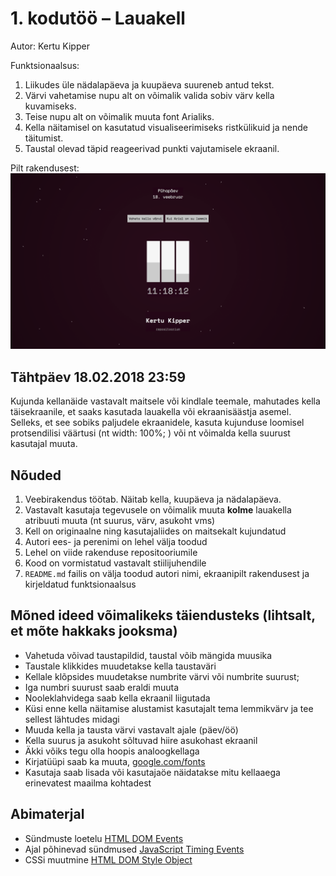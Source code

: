 # 1. kodutöö – Lauakell

Autor: Kertu Kipper

Funktsionaalsus: 

  1. Liikudes üle nädalapäeva ja kuupäeva suureneb antud tekst.
  2. Värvi vahetamise nupu alt on võimalik valida sobiv värv kella kuvamiseks.
  3. Teise nupu alt on võimalik muuta font Arialiks. 
  4. Kella näitamisel on kasutatud visualiseerimiseks ristkülikuid ja nende täitumist. 
  5. Taustal olevad täpid reageerivad punkti vajutamisele ekraanil. 

Pilt rakendusest: 
![Screenshot](screenshot.png)


## Tähtpäev 18.02.2018 23:59

Kujunda kellanäide vastavalt maitsele või kindlale teemale, mahutades kella täisekraanile, et saaks kasutada lauakella või ekraanisäästja asemel. Selleks, et see sobiks paljudele ekraanidele, kasuta kujunduse loomisel protsendilisi väärtusi (nt width: 100%; ) või nt võimalda kella suurust kasutajal muuta.

## Nõuded

1. Veebirakendus töötab. Näitab kella, kuupäeva ja nädalapäeva.
1. Vastavalt kasutaja tegevusele on võimalik muuta **kolme** lauakella atribuuti muuta (nt suurus, värv, asukoht vms)
1. Kell on originaalne ning kasutajaliides on maitsekalt kujundatud
1. Autori ees- ja perenimi on lehel välja toodud
1. Lehel on viide rakenduse repositooriumile
1. Kood on vormistatud vastavalt stiilijuhendile
1. `README.md` failis on välja toodud autori nimi, ekraanipilt rakendusest ja kirjeldatud funktsionaalsus

## Mõned ideed võimalikeks täiendusteks (lihtsalt, et mõte hakkaks jooksma)

* Vahetuda võivad taustapildid, taustal võib mängida muusika
* Taustale klikkides muudetakse kella taustaväri
* Kellale klõpsides muudetakse numbrite värvi või numbrite suurust;
* Iga numbri suurust saab eraldi muuta
* Nooleklahvidega saab kella ekraanil liigutada
* Küsi enne kella näitamise alustamist kasutajalt tema lemmikvärv ja tee sellest lähtudes midagi
* Muuda kella ja tausta värvi vastavalt ajale (päev/öö)
* Kella suurus ja asukoht sõltuvad hiire asukohast ekraanil
* Äkki võiks tegu olla hoopis analoogkellaga
* Kirjatüüpi saab ka muuta, [google.com/fonts](https://www.google.com/fonts)
* Kasutaja saab lisada või kasutajaöe näidatakse mitu kellaaega erinevatest maailma kohtadest

## Abimaterjal

* Sündmuste loetelu [HTML DOM Events](http://www.w3schools.com/jsref/dom_obj_event.asp)
* Ajal põhinevad sündmused [JavaScript Timing Events](http://www.w3schools.com/js/js_timing.asp)
* CSSi muutmine [HTML DOM Style Object](http://www.w3schools.com/jsref/dom_obj_style.asp)
